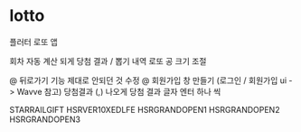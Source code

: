# lotto
플러터 로또 앱

회차 자동 계산 되게
당첨 결과 / 뽑기 내역 로또 공 크기 조절

@ 뒤로가기 기능 제대로 안되던 것 수정
@ 회원가입 창 만들기 (로그인 / 회원가입 ui -> Wavve 참고)
당첨결과 (,) 나오게
당첨 결과 글자 엔터 하나 씩 

STARRAILGIFT
HSRVER10XEDLFE
HSRGRANDOPEN1
HSRGRANDOPEN2
HSRGRANDOPEN3